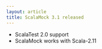```yaml
---
layout: article
title: ScalaMock 3.1 released
---
```


- ScalaTest 2.0 support
- ScalaMock works with Scala-2.11 
